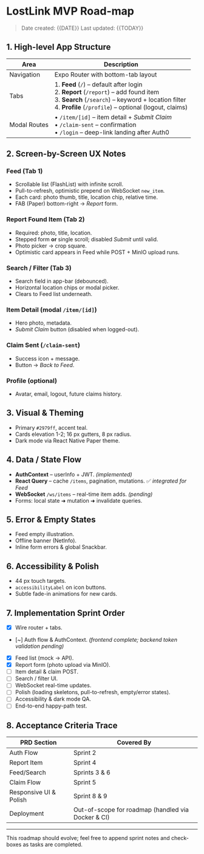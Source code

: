 # LostLink MVP Road-map

> Date created: {{DATE}}
> Last updated: {{TODAY}}

## 1. High-level App Structure

| Area | Description |
|------|-------------|
| Navigation | Expo Router with bottom-tab layout |
| Tabs | 1. **Feed** (`/`) – default after login<br>2. **Report** (`/report`) – add found item<br>3. **Search** (`/search`) – keyword + location filter<br>4. **Profile** (`/profile`) – optional (logout, claims) |
| Modal Routes | • `/item/[id]` – item detail + *Submit Claim*<br>• `/claim-sent` – confirmation<br>• `/login` – deep-link landing after Auth0 |

## 2. Screen-by-Screen UX Notes

### Feed (Tab 1)
* Scrollable list (FlashList) with infinite scroll.
* Pull-to-refresh, optimistic prepend on WebSocket `new_item`.
* Each card: photo thumb, title, location chip, relative time.
* FAB (Paper) bottom-right → *Report* form.

### Report Found Item (Tab 2)
* Required: photo, title, location.
* Stepped form **or** single scroll; disabled *Submit* until valid.
* Photo picker → crop square.
* Optimistic card appears in Feed while POST + MinIO upload runs.

### Search / Filter (Tab 3)
* Search field in app-bar (debounced).
* Horizontal location chips or modal picker.
* Clears to Feed list underneath.

### Item Detail (modal `/item/[id]`)
* Hero photo, metadata.
* *Submit Claim* button (disabled when logged-out).

### Claim Sent (`/claim-sent`)
* Success icon + message.
* Button → *Back to Feed*.

### Profile (optional)
* Avatar, email, logout, future claims history.

## 3. Visual & Theming
* Primary `#2979ff`, accent teal.
* Cards elevation 1-2; 16 px gutters, 8 px radius.
* Dark mode via React Native Paper theme.

## 4. Data / State Flow
* **AuthContext** – userInfo + JWT. _(implemented)_
* **React Query** – cache `/items`, pagination, mutations. ✅ _integrated for Feed_
* **WebSocket** `/ws/items` – real-time item adds. _(pending)_
* Forms: local state ➜ mutation ➜ invalidate queries.

## 5. Error & Empty States
* Feed empty illustration.
* Offline banner (NetInfo).
* Inline form errors & global Snackbar.

## 6. Accessibility & Polish
* 44 px touch targets.
* `accessibilityLabel` on icon buttons.
* Subtle fade-in animations for new cards.

## 7. Implementation Sprint Order
- [x] Wire router + tabs.
- [~] Auth flow & AuthContext. _(frontend complete; backend token validation pending)_
- [x] Feed list (mock → API).
- [x] Report form (photo upload via MinIO).
- [ ] Item detail & claim POST.
- [ ] Search / filter UI.
- [ ] WebSocket real-time updates.
- [ ] Polish (loading skeletons, pull-to-refresh, empty/error states).
- [ ] Accessibility & dark mode QA.
- [ ] End-to-end happy-path test.

## 8. Acceptance Criteria Trace
| PRD Section | Covered By |
|-------------|-----------|
| Auth Flow   | Sprint 2 |
| Report Item | Sprint 4 |
| Feed/Search | Sprints 3 & 6 |
| Claim Flow  | Sprint 5 |
| Responsive UI & Polish | Sprint 8 & 9 |
| Deployment  | Out-of-scope for roadmap (handled via Docker & CI) |

---

This roadmap should evolve; feel free to append sprint notes and check-boxes as tasks are completed.
